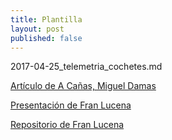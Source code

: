 ```yaml
---
title: Plantilla
layout: post
published: false
---
```

2017-04-25_telemetria_cochetes.md

[Artículo de A Cañas, Miguel Damas](http://digibug.ugr.es/bitstream/10481/41908/1/T10_N6_Revista_EAIC_2016.pdf)

[Presentación de Fran Lucena](https://docs.google.com/presentation/d/1Kg_ktrweInuwlmlb85R7sKV-kFIAo0qYOatJs76fzfY/edit#slide=id.p)

[Repositorio de Fran Lucena](https://github.com/franlu/mechatronics)
